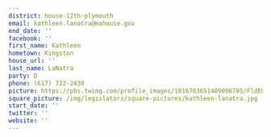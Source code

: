 ```yaml
---
district: house-12th-plymouth
email: kathleen.lanatra@mahouse.gov
end_date: ''
facebook: ''
first_name: Kathleen
hometown: Kingston
house_url: ''
last_name: LaNatra
party: D
phone: (617) 722-2430
picture: https://pbs.twimg.com/profile_images/1016703651409096705/FldEQjJQ_400x400.jpg
square_picture: /img/legislators/square-pictures/kathleen-lanatra.jpg
start_date: ''
twitter: ''
website: ''
---
```

